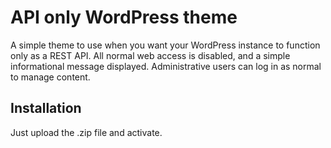 # API only WordPress theme
A simple theme to use when you want your WordPress instance to function only as a REST API. All normal web access is disabled, and a simple informational message displayed. Administrative users can log in as normal to manage content.

## Installation
Just upload the .zip file and activate.
